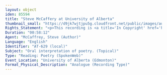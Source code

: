 ```yaml
---
layout: object
iden: 85594
title: "Steve McCaffery at University of Alberta"
thumbnail_small: "https://d9jk7wjtjpu5g.cloudfront.net/public/images/audio-default.png"
Rights_Statement: "<p>This recording is <a title='In Copyright' href='http://rightsstatements.org/vocab/InC/1.0/'>In Copyright</a> and is made available for non-commercial research and educational purposes, with permission from the rights holder(s). The University of Alberta wishes to hear from any copyright owner, or their representative, who believes that this recording has been used without authorization. Please contact <a title='erahelp@ualberta.ca' href='mailto:erahelp@ualberta.ca'>erahelp@ualberta.ca</a>. You may display/perform this material for non-commercial research or teaching purposes. For all other reproduction, performance or distribution uses, please contact the copyright holders</p>"
Duration: "00:58:12"
Agent: "McCaffrey, Steve (Author)"
Language: "English"
Identifier: "AT-629 (local)"
Subject: "Oral interpretation of poetry. (Topical)"
Type: "Reading: Poetry (SpokenWeb)"
Event_Location: "University of Alberta (Edmonton)"
Format_Physical_Description: "Analogue (Recording Type)"
---
```


